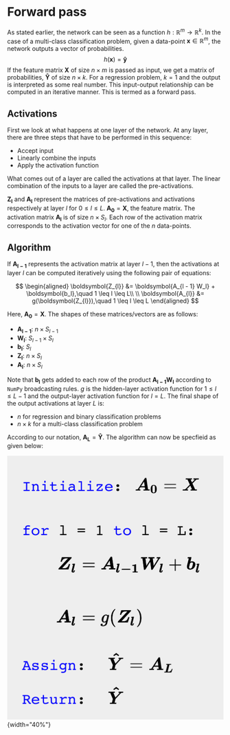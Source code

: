 # Forward pass

As stated earlier, the network can be seen as a function $h: \mathbb{R}^{m} \rightarrow \mathbb{R}^{k}$. In the case of a multi-class classification problem, given a data-point $\boldsymbol{x} \in \mathbb{R}^m$, the network outputs a vector of probabilities.
$$
h(\boldsymbol{x}) = \boldsymbol{\hat{y}}
$$
If the feature matrix $\boldsymbol{X}$ of size $n \times m$ is passed as input, we get a matrix of probabilities, $\boldsymbol{\hat{Y}}$ of size $n \times k$. For a regression problem, $k = 1$ and the output is interpreted as some real number. This input-output relationship can be computed in an iterative manner. This is termed as a forward pass.



## Activations

First we look at what happens at one layer of the network. At any layer, there are three steps that have to be performed in this sequence:

- Accept input
- Linearly combine the inputs
- Apply the activation function

What comes out of a layer are called the activations at that layer. The linear combination of the inputs to a layer are called the pre-activations.

$\boldsymbol{Z_l}$ and $\boldsymbol{A_l}$ represent the matrices of pre-activations and activations respectively at layer $l$ for $0 \leq l \leq L$. $\boldsymbol{A_0} = \boldsymbol{X}$, the feature matrix. The activation matrix $\boldsymbol{A_l}$ is of size $n \times S_l$. Each row of the activation matrix corresponds to the activation vector for one of the $n$ data-points.



## Algorithm

If $\boldsymbol{A_{l - 1}}$ represents the activation matrix at layer $l - 1$, then the activations at layer $l$ can be computed iteratively using the following pair of equations:

$$
\begin{aligned}
\boldsymbol{Z_{l}} &= \boldsymbol{A_{l - 1} W_l} + \boldsymbol{b_l},\quad 1 \leq l \leq L\\ \\
\boldsymbol{A_{l}} &= g(\boldsymbol{Z_{l}}),\quad 1 \leq l \leq L
\end{aligned}
$$


Here, $\boldsymbol{A_0} = \boldsymbol{X}$. The shapes of these matrices/vectors are as follows:

- $\boldsymbol{A_{l - 1}}$: $n \times S_{l - 1}$ 
- $\boldsymbol{W_l}$: $S_{l - 1} \times S_{l}$
- $\boldsymbol{b_l}$: $S_l$
- $\boldsymbol{Z_l}$: $n \times S_l$
- $\boldsymbol{A_{l}}$: $n \times S_{l}$

Note that $\boldsymbol{b_{l}}$ gets added to each row of the product $\boldsymbol{A_{l - 1} W_{l}}$ according to `NumPy` broadcasting rules. $g$ is the hidden-layer activation function for $1 \leq l \leq L - 1$ and the output-layer activation function for $l = L$. The final shape of the output activations at layer $L$ is:

- $n$ for regression and binary classification problems
- $n \times k$ for a multi-class classification problem

According to our notation, $\boldsymbol{A_L} = \boldsymbol{\hat{Y}}$. The algorithm can now be specfieid as given below:



![](../assets/images/img_19.png){width="40%"}
